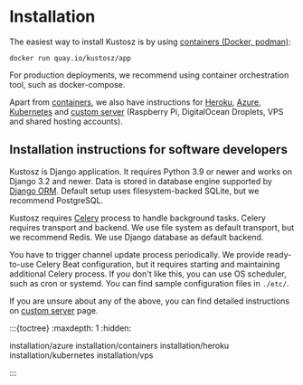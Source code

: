 # Installation

The easiest way to install Kustosz is by using [containers (Docker, podman)](./installation/containers):

```
docker run quay.io/kustosz/app
```

For production deployments, we recommend using container orchestration tool, such as docker-compose.

Apart from [containers](./installation/containers), we also have instructions for [Heroku](./installation/heroku), [Azure](./installation/azure), [Kubernetes](./installation/kubernetes) and [custom server](./installation/vps) (Raspberry Pi, DigitalOcean Droplets, VPS and shared hosting accounts).

## Installation instructions for software developers

Kustosz is Django application. It requires Python 3.9 or newer and works on Django 3.2 and newer. Data is stored in database engine supported by [Django ORM](https://docs.djangoproject.com/en/dev/ref/databases/). Default setup uses filesystem-backed SQLite, but we recommend PostgreSQL.

Kustosz requires [Celery](https://docs.celeryproject.org/en/stable/) process to handle background tasks. Celery requires transport and backend. We use file system as default transport, but we recommend Redis. We use Django database as default backend.

You have to trigger channel update process periodically. We provide ready-to-use Celery Beat configuration, but it requires starting and maintaining additional Celery process. If you don't like this, you can use OS scheduler, such as cron or systemd. You can find sample configuration files in `./etc/`.

If you are unsure about any of the above, you can find detailed instructions on [custom server](./installation/vps) page.

:::{toctree}
:maxdepth: 1
:hidden:

installation/azure
installation/containers
installation/heroku
installation/kubernetes
installation/vps

:::
